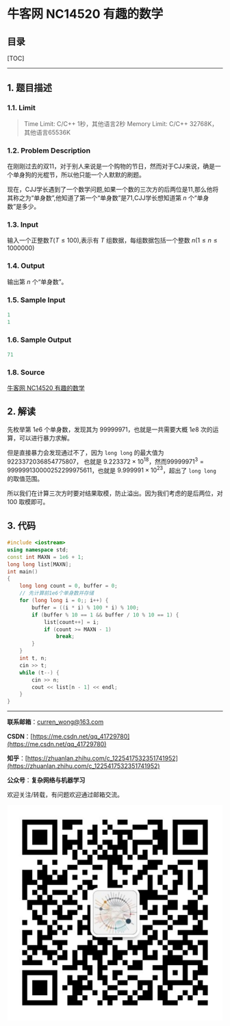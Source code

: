 牛客网 NC14520 有趣的数学
===

目录
---

[TOC]

---

## 1. 题目描述

### 1.1. Limit

>Time Limit: C/C++ 1秒，其他语言2秒
>Memory Limit: C/C++ 32768K，其他语言65536K

### 1.2. Problem Description

在刚刚过去的双11，对于别人来说是一个购物的节日，然而对于CJJ来说，确是一个单身狗的光棍节，所以他只能一个人默默的刷题。

现在，CJJ学长遇到了一个数学问题,如果一个数的三次方的后两位是11,那么他将其称之为“单身数”,他知道了第一个“单身数”是71,CJJ学长想知道第 $n$ 个“单身数”是多少。

### 1.3. Input

输入一个正整数$T(T\le100)$,表示有 $T$ 组数据，每组数据包括一个整数 $n(1 \le n \le 1000000)$

### 1.4. Output

输出第 $n$ 个“单身数”。

### 1.5. Sample Input

```cpp
1
1
```

### 1.6. Sample Output

```cpp
71
```

### 1.8. Source

[牛客网 NC14520 有趣的数学](https://ac.nowcoder.com/acm/problem/14520)

## 2. 解读

先枚举第 $1e6$ 个单身数，发现其为 $99999971$，也就是一共需要大概 $1e8$ 次的运算，可以进行暴力求解。

但是直接暴力会发现通过不了，因为 `long long` 的最大值为 $9223372036854775807$， 也就是 $9.223372 \times 10 ^ {18}$，然而$99999971 ^3 = 999999130000252299975611$，也就是 $9.999991 \times 10 ^ {23}$，超出了 `long long` 的取值范围。

所以我们在计算三次方时要对结果取模，防止溢出。因为我们考虑的是后两位，对 $100$ 取模即可。

## 3. 代码

```cpp
#include <iostream>
using namespace std;
const int MAXN = 1e6 + 1;
long long list[MAXN];
int main()
{
    long long count = 0, buffer = 0;
    // 先计算前1e6个单身数并存储
    for (long long i = 0;; i++) {
        buffer = ((i * i) % 100 * i) % 100;
        if (buffer % 10 == 1 && buffer / 10 % 10 == 1) {
            list[count++] = i;
            if (count >= MAXN - 1)
                break;
        }
    }
    int t, n;
    cin >> t;
    while (t--) {
        cin >> n;
        cout << list[n - 1] << endl;
    }
}
```

---

**联系邮箱**：curren_wong@163.com

**CSDN**：[https://me.csdn.net/qq_41729780](https://me.csdn.net/qq_41729780)

**知乎**：[https://zhuanlan.zhihu.com/c_1225417532351741952](https://zhuanlan.zhihu.com/c_1225417532351741952)

**公众号**：**复杂网络与机器学习**

欢迎关注/转载，有问题欢迎通过邮箱交流。

![二维码](../../../img/WeChat/QRCode.jpg)
